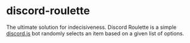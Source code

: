 # discord-roulette

The ultimate solution for indecisiveness. Discord Roulette is a simple [discord.js](https://discord.js.org/) bot randomly selects an item based on a given list of options.
